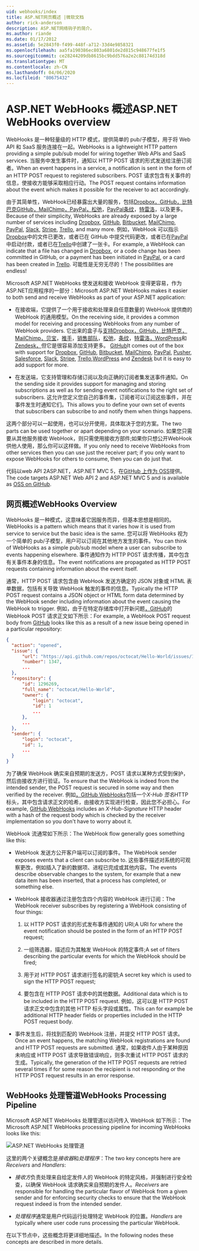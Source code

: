 ```yaml
---
uid: webhooks/index
title: ASP.NET网页概述 |微软文档
author: rick-anderson
description: ASP.NET网络钩子的简介。
ms.author: riande
ms.date: 01/17/2012
ms.assetid: 5e2843f0-f499-448f-a712-33d4e9858321
ms.openlocfilehash: aa5fa190386ec803a6801de2d815c948677fe1f5
ms.sourcegitcommit: ce28244209db8615bc9bdd576a2e2c88174d318d
ms.translationtype: MT
ms.contentlocale: zh-CN
ms.lasthandoff: 04/06/2020
ms.locfileid: "80675432"
---
```

# <a name="aspnet-webhooks-overview"></a><span data-ttu-id="86c74-103">ASP.NET WebHooks 概述</span><span class="sxs-lookup"><span data-stu-id="86c74-103">ASP.NET WebHooks overview</span></span>

<span data-ttu-id="86c74-104">WebHooks 是一种轻量级的 HTTP 模式，提供简单的 pub/子模型，用于将 Web API 和 SaaS 服务连接在一起。</span><span class="sxs-lookup"><span data-stu-id="86c74-104">WebHooks is a lightweight HTTP pattern providing a simple pub/sub model for wiring together Web APIs and SaaS services.</span></span> <span data-ttu-id="86c74-105">当服务中发生事件时，通知以 HTTP POST 请求的形式发送给注册订阅者。</span><span class="sxs-lookup"><span data-stu-id="86c74-105">When an event happens in a service, a notification is sent in the form of an HTTP POST request to registered subscribers.</span></span> <span data-ttu-id="86c74-106">POST 请求包含有关事件的信息，使接收方能够采取相应行动。</span><span class="sxs-lookup"><span data-stu-id="86c74-106">The POST request contains information about the event which makes it possible for the receiver to act accordingly.</span></span>

<span data-ttu-id="86c74-107">由于其简单性，WebHook已经暴露出大量的服务，包括[Dropbox，GitHub，](http://dropbox.com/)[比特巴克](https://bitbucket.org/)[GitHub](https://www.github.com/)[，MailChimp，PayPal，](http://www.mailchimp.com/)[松弛](http://www.slack.com)，[PayPal](http://www.paypal.com/)[条纹](http://www.stripe.com)，[特雷洛](http://www.trello.com/)，以及更多。</span><span class="sxs-lookup"><span data-stu-id="86c74-107">Because of their simplicity, WebHooks are already exposed by a large number of services including [Dropbox](http://dropbox.com/), [GitHub](https://www.github.com/), [Bitbucket](https://bitbucket.org/), [MailChimp](http://www.mailchimp.com/), [PayPal](http://www.paypal.com/), [Slack](http://www.slack.com), [Stripe](http://www.stripe.com), [Trello](http://www.trello.com/), and many more.</span></span> <span data-ttu-id="86c74-108">例如，WebHook 可以指示[Dropbox](http://dropbox.com/)中的文件已更改，或者已在 GitHub 中提交代码更改，或者已在[PayPal](http://www.paypal.com/)中启动付款，或者已在[Trello](http://www.trello.com/)中创建了一张卡。</span><span class="sxs-lookup"><span data-stu-id="86c74-108">For example, a WebHook can indicate that a file has changed in [Dropbox](http://dropbox.com/), or a code change has been committed in GitHub, or a payment has been initiated in [PayPal](http://www.paypal.com/), or a card has been created in [Trello](http://www.trello.com/).</span></span> <span data-ttu-id="86c74-109">可能性是无穷无尽的！</span><span class="sxs-lookup"><span data-stu-id="86c74-109">The possibilities are endless!</span></span>

<span data-ttu-id="86c74-110">Microsoft ASP.NET WebHooks 使发送和接收 WebHook 变得更容易，作为ASP.NET应用程序的一部分：</span><span class="sxs-lookup"><span data-stu-id="86c74-110">Microsoft ASP.NET WebHooks makes it easier to both send and receive WebHooks as part of your ASP.NET application:</span></span>

* <span data-ttu-id="86c74-111">在接收端，它提供了一个用于接收和处理来自任意数量的 WebHook 提供商的 WebHook 的通用模型。</span><span class="sxs-lookup"><span data-stu-id="86c74-111">On the receiving side, it provides a common model for receiving and processing WebHooks from any number of WebHook providers.</span></span> <span data-ttu-id="86c74-112">它出来的盒子与[支持Dropbox，GitHub，](http://dropbox.com/)[比特巴克](https://bitbucket.org/)[，MailChimp，](http://www.mailchimp.com/)[贝宝](http://www.paypal.com/)，[推手](http://www.pusher.com)，[销售部队](http://www.salesforce.com)，[松弛](http://www.slack.com)，[条纹](http://www.stripe.com)，[特雷洛](http://www.trello.com/)[，WordPress](http://www.wordpress.com)和[Zendesk，](https://www.zendesk.com/)但它是很容易添加支持更多。 [GitHub](https://www.github.com/)</span><span class="sxs-lookup"><span data-stu-id="86c74-112">It comes out of the box with support for [Dropbox](http://dropbox.com/), [GitHub](https://www.github.com/), [Bitbucket](https://bitbucket.org/), [MailChimp](http://www.mailchimp.com/), [PayPal](http://www.paypal.com/), [Pusher](http://www.pusher.com), [Salesforce](http://www.salesforce.com), [Slack](http://www.slack.com), [Stripe](http://www.stripe.com), [Trello](http://www.trello.com/),[WordPress](http://www.wordpress.com) and [Zendesk](https://www.zendesk.com/) but it is easy to add support for more.</span></span>

* <span data-ttu-id="86c74-113">在发送端，它支持管理和存储订阅以及向正确的订阅者集发送事件通知。</span><span class="sxs-lookup"><span data-stu-id="86c74-113">On the sending side it provides support for managing and storing subscriptions as well as for sending event notifications to the right set of subscribers.</span></span> <span data-ttu-id="86c74-114">这允许您定义您自己的事件集，订阅者可以订阅这些事件，并在事件发生时通知它们。</span><span class="sxs-lookup"><span data-stu-id="86c74-114">This allows you to define your own set of events that subscribers can subscribe to and notify them when things happens.</span></span>

<span data-ttu-id="86c74-115">这两个部分可以一起使用，也可以分开使用，具体取决于您的方案。</span><span class="sxs-lookup"><span data-stu-id="86c74-115">The two parts can be used together or apart depending on your scenario.</span></span> <span data-ttu-id="86c74-116">如果您只需要从其他服务接收 WebHook，则只需使用接收方部件;如果你只想公开WebHook供他人使用，那么你可以这样做。</span><span class="sxs-lookup"><span data-stu-id="86c74-116">If you only need to receive WebHooks from other services then you can use just the receiver part; if you only want to expose WebHooks for others to consume, then you can do just that.</span></span>

<span data-ttu-id="86c74-117">代码以web API 2ASP.NET，ASP.NET MVC 5，在[GitHub 上作为 OSS](https://github.com/aspnet/WebHooks)提供。</span><span class="sxs-lookup"><span data-stu-id="86c74-117">The code targets ASP.NET Web API 2 and ASP.NET MVC 5 and is available as [OSS on GitHub](https://github.com/aspnet/WebHooks).</span></span>

## <a name="webhooks-overview"></a><span data-ttu-id="86c74-118">网页概述</span><span class="sxs-lookup"><span data-stu-id="86c74-118">WebHooks Overview</span></span>

<span data-ttu-id="86c74-119">WebHooks 是一种模式，这意味着它因服务而异，但基本思想是相同的。</span><span class="sxs-lookup"><span data-stu-id="86c74-119">WebHooks is a pattern which means that it varies how it is used from service to service but the basic idea is the same.</span></span> <span data-ttu-id="86c74-120">您可以将 WebHooks 视为一个简单的 pub/子模型，用户可以订阅在其他地方发生的事件。</span><span class="sxs-lookup"><span data-stu-id="86c74-120">You can think of WebHooks as a simple pub/sub model where a user can subscribe to events happening elsewhere.</span></span> <span data-ttu-id="86c74-121">事件通知作为 HTTP POST 请求传播，其中包含有关事件本身的信息。</span><span class="sxs-lookup"><span data-stu-id="86c74-121">The event notifications are propagated as HTTP POST requests containing information about the event itself.</span></span>

<span data-ttu-id="86c74-122">通常，HTTP POST 请求包含由 WebHook 发送方确定的 JSON 对象或 HTML 表单数据，包括有关导致 WebHook 触发的事件的信息。</span><span class="sxs-lookup"><span data-stu-id="86c74-122">Typically the HTTP POST request contains a JSON object or HTML form data determined by the WebHook sender including information about the event causing the WebHook to trigger.</span></span> <span data-ttu-id="86c74-123">例如，由于在特定存储库中打开新问题[，GitHub](https://www.github.com/)的 WebHook POST 请求正文如下所示：</span><span class="sxs-lookup"><span data-stu-id="86c74-123">For example, a WebHook POST request body from [GitHub](https://www.github.com/) looks like this as a result of a new issue being opened in a particular repository:</span></span>

```json
{
  "action": "opened",
  "issue": {
      "url": "https://api.github.com/repos/octocat/Hello-World/issues/1347",
      "number": 1347,
      ...
  },
  "repository": {
      "id": 1296269,
      "full_name": "octocat/Hello-World",
      "owner": {
          "login": "octocat",
          "id": 1
          ...
      },
      ...
  },
  "sender": {
      "login": "octocat",
      "id": 1,
      ...
  }
}
```

<span data-ttu-id="86c74-124">为了确保 WebHook 确实来自预期的发送方，POST 请求以某种方式受到保护，然后由接收方进行验证。</span><span class="sxs-lookup"><span data-stu-id="86c74-124">To ensure that the WebHook is indeed from the intended sender, the POST request is secured in some way and then verified by the receiver.</span></span> <span data-ttu-id="86c74-125">例如[，GitHub WebHooks](https://developer.github.com/webhooks/)包括一个*X-Hub 签名*HTTP 标头，其中包含请求正文的哈希，由接收方实现进行检查，因此您不必担心。</span><span class="sxs-lookup"><span data-stu-id="86c74-125">For example, [GitHub WebHooks](https://developer.github.com/webhooks/) includes an *X-Hub-Signature* HTTP header with a hash of the request body which is checked by the receiver implementation so you don't have to worry about it.</span></span>

<span data-ttu-id="86c74-126">WebHook 流通常如下所示：</span><span class="sxs-lookup"><span data-stu-id="86c74-126">The WebHook flow generally goes something like this:</span></span>

* <span data-ttu-id="86c74-127">WebHook 发送方公开客户端可以订阅的事件。</span><span class="sxs-lookup"><span data-stu-id="86c74-127">The WebHook sender exposes events that a client can subscribe to.</span></span> <span data-ttu-id="86c74-128">这些事件描述对系统的可观察更改，例如插入了新的数据项、进程已完成或其他内容。</span><span class="sxs-lookup"><span data-stu-id="86c74-128">The events describe observable changes to the system, for example that a new data item has been inserted, that a process has completed, or something else.</span></span>

* <span data-ttu-id="86c74-129">WebHook 接收器通过注册包含四个内容的 WebHook 进行订阅：</span><span class="sxs-lookup"><span data-stu-id="86c74-129">The WebHook receiver subscribes by registering a WebHook consisting of four things:</span></span>

     1. <span data-ttu-id="86c74-130">以 HTTP POST 请求的形式发布事件通知的 URI;</span><span class="sxs-lookup"><span data-stu-id="86c74-130">A URI for where the event notification should be posted in the form of an HTTP POST request;</span></span>

     2. <span data-ttu-id="86c74-131">一组筛选器，描述应为其触发 WebHook 的特定事件;</span><span class="sxs-lookup"><span data-stu-id="86c74-131">A set of filters describing the particular events for which the WebHook should be fired;</span></span>

     3. <span data-ttu-id="86c74-132">用于对 HTTP POST 请求进行签名的密钥;</span><span class="sxs-lookup"><span data-stu-id="86c74-132">A secret key which is used to sign the HTTP POST request;</span></span>

     4. <span data-ttu-id="86c74-133">要包含在 HTTP POST 请求中的其他数据。</span><span class="sxs-lookup"><span data-stu-id="86c74-133">Additional data which is to be included in the HTTP POST request.</span></span> <span data-ttu-id="86c74-134">例如，这可以是 HTTP POST 请求正文中包含的其他 HTTP 标头字段或属性。</span><span class="sxs-lookup"><span data-stu-id="86c74-134">This can for example be additional HTTP header fields or properties included in the HTTP POST request body.</span></span>

* <span data-ttu-id="86c74-135">事件发生后，将找到匹配的 WebHook 注册，并提交 HTTP POST 请求。</span><span class="sxs-lookup"><span data-stu-id="86c74-135">Once an event happens, the matching WebHook registrations are found and HTTP POST requests are submitted.</span></span> <span data-ttu-id="86c74-136">通常，如果收件人由于某种原因未响应或 HTTP POST 请求导致错误响应，则多次重试 HTTP POST 请求的生成。</span><span class="sxs-lookup"><span data-stu-id="86c74-136">Typically, the generation of the HTTP POST requests are retried several times if for some reason the recipient is not responding or the HTTP POST request results in an error response.</span></span>

## <a name="webhooks-processing-pipeline"></a><span data-ttu-id="86c74-137">WebHooks 处理管道</span><span class="sxs-lookup"><span data-stu-id="86c74-137">WebHooks Processing Pipeline</span></span>

<span data-ttu-id="86c74-138">Microsoft ASP.NET WebHooks 处理管道以访问传入 WebHook 如下所示：</span><span class="sxs-lookup"><span data-stu-id="86c74-138">The Microsoft ASP.NET WebHooks processing pipeline for incoming WebHooks looks like this:</span></span>

![ASP.NET WebHooks 处理管道](_static/WebHookReceivers.png)

<span data-ttu-id="86c74-140">这里的两个关键概念是*接收器*和*处理程序*：</span><span class="sxs-lookup"><span data-stu-id="86c74-140">The two key concepts here are *Receivers* and *Handlers*:</span></span>

* <span data-ttu-id="86c74-141">*接收方*负责处理来自给定发件人的 WebHook 的特定风格，并强制进行安全检查，以确保 WebHook 请求确实来自预期的发件人。</span><span class="sxs-lookup"><span data-stu-id="86c74-141">*Receivers* are responsible for handling the particular flavor of WebHook from a given sender and for enforcing security checks to ensure that the WebHook request indeed is from the intended sender.</span></span>

* <span data-ttu-id="86c74-142">*处理程序*通常是用户代码运行处理特定 WebHook 的位置。</span><span class="sxs-lookup"><span data-stu-id="86c74-142">*Handlers* are typically where user code runs processing the particular WebHook.</span></span>

<span data-ttu-id="86c74-143">在以下节点中，这些概念将更详细地描述。</span><span class="sxs-lookup"><span data-stu-id="86c74-143">In the following nodes these concepts are described in more details.</span></span>
